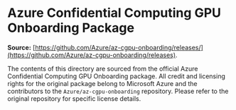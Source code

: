 # Azure Confidential Computing GPU Onboarding Package

**Source:** [https://github.com/Azure/az-cgpu-onboarding/releases/](https://github.com/Azure/az-cgpu-onboarding/releases).

The contents of this directory are sourced from the official Azure Confidential Computing GPU Onboarding package. All credit and licensing rights for the original package belong to Microsoft Azure and the contributors to the `Azure/az-cgpu-onboarding` repository. Please refer to the original repository for specific license details.


